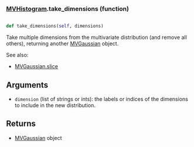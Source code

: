 ### [MVHistogram](MVHistogram.md).take_dimensions (function)


```py

def take_dimensions(self, dimensions)

```



Take multiple dimensions from the multivariate distribution (and remove
all others), returning another [MVGaussian](MVGaussian.md) object.

See also:

* [MVGaussian.slice](MVGaussian.slice.md)

Arguments
----------
* `dimension` (list of strings or ints): the labels or indices of the
    dimensions to include in the new distribution.

Returns
----------
* [MVGaussian](MVGaussian.md) object

